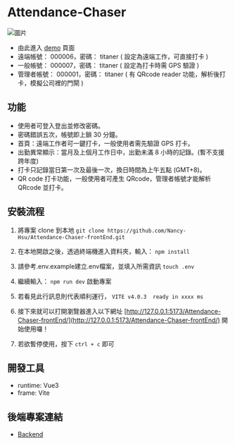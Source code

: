 # Attendance-Chaser
![圖片](https://user-images.githubusercontent.com/108853120/210808024-2bf2205e-5d31-4a6f-8250-24b867227994.png)
- 由此進入 [demo](https://nancy-hsu.github.io/Attendance-Chaser-frontEnd/#/login) 頁面
- 遠端帳號： 000006，密碼： titaner ( 設定為遠端工作，可直接打卡 )
- 一般帳號： 000007，密碼： titaner ( 設定為打卡時需 GPS 驗證 )
- 管理者帳號： 000001，密碼： titaner ( 有 QRcode reader 功能，解析後打卡，模擬公司裡的門閘 )

## 功能
- 使用者可登入登出並修改密碼。
- 密碼錯誤五次，帳號即上鎖 30 分鐘。
- 首頁：遠端工作者可一鍵打卡，一般使用者需先驗證 GPS 打卡。
- 出勤異常顯示：當月及上個月工作日中，出勤未滿 8 小時的記錄。(暫不支援跨年度)
- 打卡只記錄當日第一次及最後一次，換日時間為上午五點 (GMT+8)。
- QR code 打卡功能，一般使用者可產生 QRcode，管理者帳號才能解析 QRcode 並打卡。

## 安裝流程

1. 將專案 clone 到本地 `git clone https://github.com/Nancy-Hsu/Attendance-Chaser-frontEnd.git`

2. 在本地開啟之後，透過終端機進入資料夾，輸入： `npm install`

3. 請參考.env.example建立.env檔案，並填入所需資訊 `touch .env`

4. 繼續輸入： `npm run dev`  啟動專案 

5. 若看見此行訊息則代表順利運行， `VITE v4.0.3  ready in xxxx ms`

6. 接下來就可以打開瀏覽器進入以下網址 [http://127.0.0.1:5173/Attendance-Chaser-frontEnd/](http://127.0.0.1:5173/Attendance-Chaser-frontEnd/) 開始使用囉！

7. 若欲暫停使用，按下 `ctrl + c` 即可

## 開發工具
- runtime: Vue3
- frame: Vite

## 後端專案連結
- [Backend](https://github.com/Nancy-Hsu/Attendance-Chaser-backend) 

